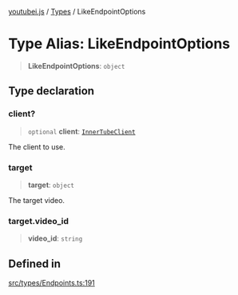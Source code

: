 [youtubei.js](../../../README.md) / [Types](../README.md) / LikeEndpointOptions

# Type Alias: LikeEndpointOptions

> **LikeEndpointOptions**: `object`

## Type declaration

### client?

> `optional` **client**: [`InnerTubeClient`](InnerTubeClient.md)

The client to use.

### target

> **target**: `object`

The target video.

### target.video\_id

> **video\_id**: `string`

## Defined in

[src/types/Endpoints.ts:191](https://github.com/LuanRT/YouTube.js/blob/305a398158a6cac82e6ef288fed4bf1661c89d52/src/types/Endpoints.ts#L191)
